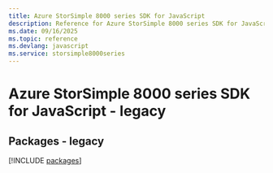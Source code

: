 ```yaml
---
title: Azure StorSimple 8000 series SDK for JavaScript
description: Reference for Azure StorSimple 8000 series SDK for JavaScript
ms.date: 09/16/2025
ms.topic: reference
ms.devlang: javascript
ms.service: storsimple8000series
---
```

# Azure StorSimple 8000 series SDK for JavaScript - legacy
## Packages - legacy
[!INCLUDE [packages](storsimple-8000-series-index.md)]